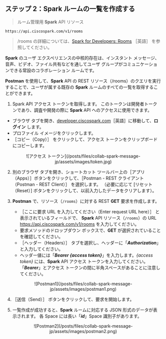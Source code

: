 ## ステップ 2：**Spark** ルームの一覧を作成する

> ルーム管理用 **Spark** API リソース
```shell
https://api.ciscospark.com/v1/rooms
```

> /rooms の詳細については、<a href="https://developer.ciscospark.com/resource-rooms.html?utm_source=Llab1&utm_medium=step2&utm_campaign=spark" target="\_blank">Spark for Developers: Rooms</a> ［英語］ を参照してください。

**Spark** のユーザ エクスペリエンスの中核的存在は、インスタント メッセージ、音声、ビデオ、ファイル共有などを通してユーザ グループがコミュニケーションできる常設のコラボレーション ルームです。

**Postman** を使用して、**Spark** API の REST リソース（/rooms）のクエリを実行することで、ユーザが属する既存の **Spark** ルームのすべての一覧を取得することができます。

1. Spark API アクセス トークンを取得します。  このトークンは開発者トークンであり、調査や開発の際に **Spark** API へのアクセスに使用できます。
  * ブラウザ タブを開き、[developer.ciscospark.com](https://developer.ciscospark.com/?utm_source=Llab1&utm_medium=step2&utm_campaign=spark)［英語］に移動して、**ログイン** します。
  * プロファイル イメージをクリックします。
  * ［コピー（Copy）］ をクリックして、アクセス トークンをクリップボードにコピーします。
<div align="center">![アクセス トークン](/posts/files/collab-spark-message-jp/assets/images/token.jpg)</div>

2. 別のブラウザ タブを開き、ショートカット ツールバー上の［アプリ（Apps）］ボタンをクリックして、［Postman - REST クライアント（Postman - REST Client）］ を選択します。  （必要に応じて [リセット（Reset）] ボタンをクリックして、以前入力したデータをクリアします）。

3. **Postman** で、リソース（`/rooms`）に対する REST **GET** 要求を作成します。
    * ［ここに要求 URL を入力してください（Enter request URL here）］ と表示されているフィールドで、 **Spark** API リソース（`/rooms`）の URL https://api.ciscospark.com/v1/rooms を入力してください。
    * 要求メソッドのドロップダウン ボックスで、**GET** が選択されていることを確認してください。
    * ［ヘッダー（Headers）］ タブを選択し、ヘッダーに「***Authorization***」と入力してください。
    * ヘッダー値には「***Bearer {access token}***」を入力します。*{access token}* には、**Spark** API アクセス トークンを入力してください。    「***Bearer***」とアクセス トークンの間に半角スペースがあることに注意してください。
<div align="center">![Postman1](/posts/files/collab-spark-message-jp/assets/images/postman1.png)</div>

4. ［送信（Send）］ ボタンをクリックして、要求を開始します。

5. 一覧作成が成功すると、**Spark** ルームに対応する JSON 形式のデータが表示されます。  各 Space には長い「***id***」Space 識別子があります。
<div align="center">![Postman2](/posts/files/collab-spark-message-jp/assets/images/postman2.png)</div>
